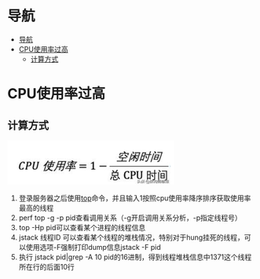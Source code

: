 # 导航

<!-- TOC -->

- [导航](#导航)
- [CPU使用率过高](#cpu使用率过高)
    - [计算方式](#计算方式)

<!-- /TOC -->


# CPU使用率过高

## 计算方式

![1587429499354.png](..\images\1587429499354.png)
1. 登录服务器之后使用[top](#_Top)命令，并且输入1按照cpu使用率降序排序获取使用率最高的线程
2. perf top -g -p pid查看调用关系（\-g开启调用关系分析，\-p指定线程号）
3. top -Hp pid可以查看某个进程的线程信息
4. jstack 线程ID 可以查看某个线程的堆栈情况，特别对于hung挂死的线程，可以使用选项\-F强制打印dump信息jstack -F pid
5. 执行 jstack pid|grep -A 10 pid的16进制，得到线程堆栈信息中1371这个线程所在行的后面10行

